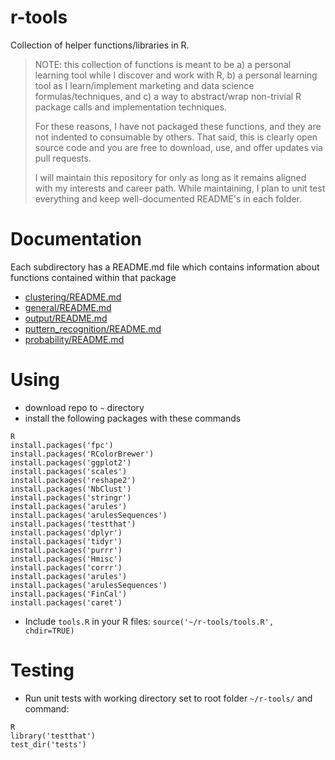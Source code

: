 # r-tools
Collection of helper functions/libraries in R.

> NOTE: this collection of functions is meant to be a) a personal learning tool while I discover and work with R, b) a personal learning tool as I  learn/implement marketing and data science formulas/techniques, and c) a way to abstract/wrap non-trivial R package calls and implementation techniques.
>
> For these reasons, I have not packaged these functions, and they are not indented to consumable by others. That said, this is clearly open source code and you are free to download, use, and offer updates via pull requests.
>
> I will maintain this repository for only as long as it remains aligned with my interests and career path. While maintaining, I plan to unit test everything and keep well-documented README's in each folder.

# Documentation
Each subdirectory has a README.md file which contains information about functions contained within that package
- [clustering/README.md](./clustering/README.md)
- [general/README.md](./general/README.md)
- [output/README.md](./output/README.md)
- [puttern_recognition/README.md](./puttern_recognition/README.md)
- [probability/README.md](./probability/README.md)

# Using

- download repo to `~` directory
- install the following packages with these commands
```
R
install.packages('fpc')
install.packages('RColorBrewer')
install.packages('ggplot2')
install.packages('scales')
install.packages('reshape2')
install.packages('NbClust')
install.packages('stringr')
install.packages('arules')
install.packages('arulesSequences')
install.packages('testthat')
install.packages('dplyr')
install.packages('tidyr')
install.packages('purrr')
install.packages('Hmisc')
install.packages('corrr')
install.packages('arules')
install.packages('arulesSequences')
install.packages('FinCal')
install.packages('caret')
```
- Include `tools.R` in your R files: `source('~/r-tools/tools.R', chdir=TRUE)`

# Testing
- Run unit tests with working directory set to root folder `~/r-tools/` and command:
```
R
library('testthat')
test_dir('tests')
```
